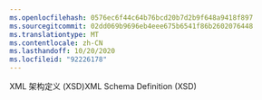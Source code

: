 ```yaml
---
ms.openlocfilehash: 0576ec6f44c64b76bcd20b7d2b9f648a9418f897
ms.sourcegitcommit: 02dd069b9696eb4eee675b6541f86b2602076448
ms.translationtype: MT
ms.contentlocale: zh-CN
ms.lasthandoff: 10/20/2020
ms.locfileid: "92226178"
---
```

<span data-ttu-id="19640-101">XML 架构定义 (XSD)</span><span class="sxs-lookup"><span data-stu-id="19640-101">XML Schema Definition (XSD)</span></span>